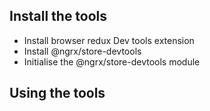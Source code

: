 ## Install the tools
  - Install browser redux Dev tools extension
  - Install @ngrx/store-devtools
  - Initialise the @ngrx/store-devtools module 

## Using the tools

## 
